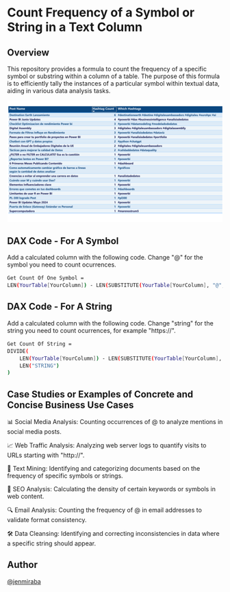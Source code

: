 

# Count Frequency of a Symbol or String in a Text Column 

## Overview
This repository provides a formula to count the frequency of a specific symbol or substring within a column of a table. The purpose of this formula is to efficiently tally the instances of a particular symbol within textual data, aiding in various data analysis tasks.



![Alternate image text](./images/DAX5.png)


## DAX Code - For A Symbol 
Add a calculated column with the following code. Change "@" for the symbol you need to count ocurrences.

```bash
Get Count Of One Symbol = 
LEN(YourTable[YourColumn]) - LEN(SUBSTITUTE(YourTable[YourColumn], "@", ""))
```

## DAX Code - For A String 
Add a calculated column with the following code. Change "string" for the string you need to count ocurrences, for example "https://".

```bash
Get Count Of String = 
DIVIDE(
    LEN(YourTable[YourColumn]) - LEN(SUBSTITUTE(YourTable[YourColumn], "STRING", "")),
    LEN("STRING")
)
```

## Case Studies or Examples of Concrete and Concise Business Use Cases
📊 Social Media Analysis: Counting occurrences of @ to analyze mentions in social media posts.

📈 Web Traffic Analysis: Analyzing web server logs to quantify visits to URLs starting with "http://".

📄 Text Mining: Identifying and categorizing documents based on the frequency of specific symbols or strings.

🎯 SEO Analysis: Calculating the density of certain keywords or symbols in web content.

🔍 Email Analysis: Counting the frequency of @ in email addresses to validate format consistency.

🛠️ Data Cleansing: Identifying and correcting inconsistencies in data where a specific string should appear.


## Author
[@jenmiraba](https://github.com/jenmiraba)


